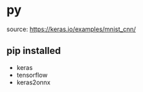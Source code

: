 # py

source: https://keras.io/examples/mnist_cnn/  

## pip installed

- keras
- tensorflow
- keras2onnx
